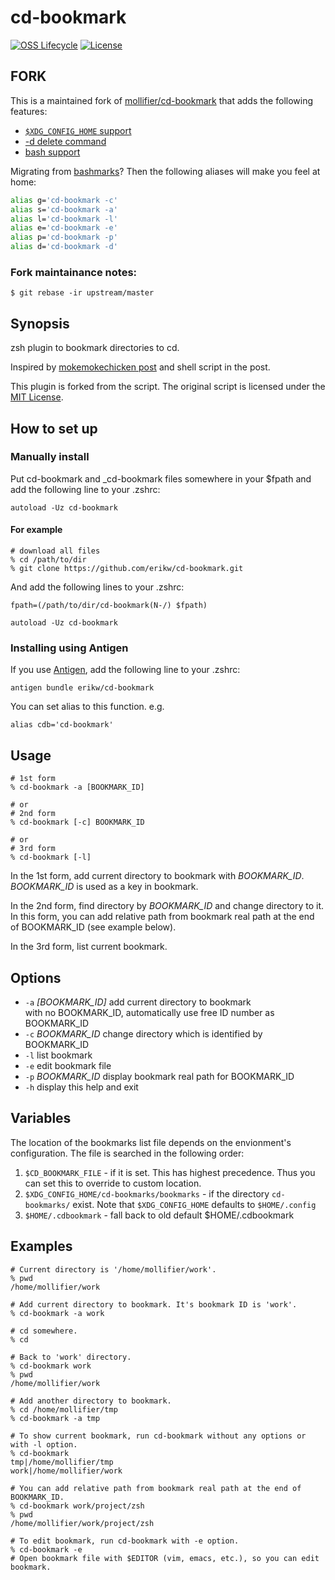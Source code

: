 # cd-bookmark
[![OSS Lifecycle](https://img.shields.io/osslifecycle/erikw/cd-bookmark)](https://github.com/Netflix/osstracker)
[![License](https://img.shields.io/badge/license-MIT-blue)](LICENSE)

## FORK
This is a maintained fork of [mollifier/cd-bookmark](https://github.com/mollifier/cd-bookmark) that adds the following features:
* [`$XDG_CONFIG_HOME` support](https://github.com/mollifier/cd-bookmark/pull/5)
* [-d delete command](https://github.com/mollifier/cd-bookmark/pull/7)
* [bash support](https://github.com/mollifier/cd-bookmark/pull/8)

Migrating from [bashmarks](https://github.com/huyng/bashmarks)? Then the following aliases will make you feel at home:

```bash
alias g='cd-bookmark -c'
alias s='cd-bookmark -a'
alias l='cd-bookmark -l'
alias e='cd-bookmark -e'
alias p='cd-bookmark -p'
alias d='cd-bookmark -d'
```

### Fork maintainance notes:
```console
$ git rebase -ir upstream/master
```

## Synopsis
zsh plugin to bookmark directories to cd.

Inspired by [mokemokechicken post](http://qiita.com/mokemokechicken/items/69af0db3e2cd27c1c467) and shell script in the post.

This plugin is forked from the script. The original script is licensed under the [MIT License](http://mokemokechicken.mit-license.org/).

## How to set up

### Manually install

Put cd-bookmark and _cd-bookmark files somewhere in your $fpath and add the following line to your .zshrc:

```
autoload -Uz cd-bookmark
```

#### For example

```
# download all files
% cd /path/to/dir
% git clone https://github.com/erikw/cd-bookmark.git
```

And add the following lines to your .zshrc:

```
fpath=(/path/to/dir/cd-bookmark(N-/) $fpath)

autoload -Uz cd-bookmark
```

### Installing using Antigen
If you use [Antigen](https://github.com/zsh-users/antigen), add the following line to your .zshrc:

```
antigen bundle erikw/cd-bookmark
```

You can set alias to this function.
e.g.

```
alias cdb='cd-bookmark'
```

## Usage


```
# 1st form
% cd-bookmark -a [BOOKMARK_ID]

# or
# 2nd form
% cd-bookmark [-c] BOOKMARK_ID

# or
# 3rd form
% cd-bookmark [-l]
```

In the 1st form, add current directory to bookmark with <var>BOOKMARK\_ID</var>.
<var>BOOKMARK\_ID</var> is used as a key in bookmark.

In the 2nd form, find directory by <var>BOOKMARK\_ID</var> and change directory to it. In this form, you can add relative path from bookmark real path at the end of BOOKMARK\_ID (see example below).

In the 3rd form, list current bookmark.

## Options
* `-a` <var>[BOOKMARK\_ID]</var>  add current directory to bookmark<br />
                                with no BOOKMARK\_ID, automatically use free ID number as BOOKMARK\_ID
* `-c` <var>BOOKMARK\_ID</var>   change directory which is identified by BOOKMARK\_ID
* `-l`                           list bookmark
* `-e`                           edit bookmark file
* `-p` <var>BOOKMARK\_ID</var>   display bookmark real path for BOOKMARK\_ID
* `-h`                           display this help and exit

## Variables
The location of the bookmarks list file depends on the envionment's configuration. The file is searched in the following order:

1. `$CD_BOOKMARK_FILE` -  if it is set. This has highest precedence. Thus you can set this to override to custom location.
1. `$XDG_CONFIG_HOME/cd-bookmarks/bookmarks` - if the directory `cd-bookmarks/` exist. Note that `$XDG_CONFIG_HOME` defaults to `$HOME/.config`
1. `$HOME/.cdbookmark` - fall back to old default $HOME/.cdbookmark


## Examples

```
# Current directory is '/home/mollifier/work'.
% pwd
/home/mollifier/work

# Add current directory to bookmark. It's bookmark ID is 'work'.
% cd-bookmark -a work

# cd somewhere.
% cd

# Back to 'work' directory.
% cd-bookmark work
% pwd
/home/mollifier/work

# Add another directory to bookmark.
% cd /home/mollifier/tmp
% cd-bookmark -a tmp

# To show current bookmark, run cd-bookmark without any options or with -l option.
% cd-bookmark
tmp|/home/mollifier/tmp
work|/home/mollifier/work

# You can add relative path from bookmark real path at the end of BOOKMARK_ID.
% cd-bookmark work/project/zsh
% pwd
/home/mollifier/work/project/zsh

# To edit bookmark, run cd-bookmark with -e option.
% cd-bookmark -e
# Open bookmark file with $EDITOR (vim, emacs, etc.), so you can edit bookmark.
```

